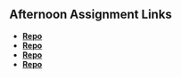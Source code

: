 ## Afternoon Assignment Links

* **[Repo](https://github.com/MarcS2/fs-journal)**
* **[Repo](https://github.com/MarcS2/Coolsite)**
* **[Repo](https://github.com/MarcS2/CloneSite)**
* **[Repo](https://github.com/koreangeekman/pair-clonesite)**
